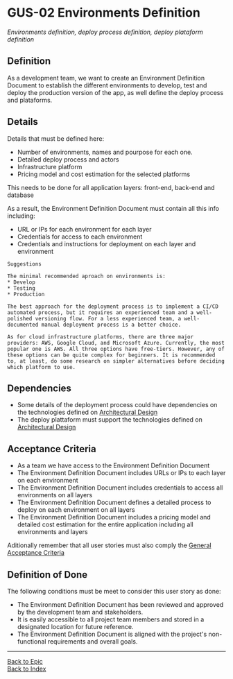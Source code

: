 # GUS-02 Environments Definition
_Environments definition, deploy process definition, deploy plataform definition_

## Definition
As a development team, we want to create an Environment Definition Document to establish the different environments to develop, test and deploy the production version of the app, as well define the deploy process and plataforms.

## Details

Details that must be defined here:
* Number of environments, names and pourpose for each one.
* Detailed deploy process and actors
* Infrastructure platform
* Pricing model and cost estimation for the selected platforms

This needs to be done for all application layers: front-end, back-end and database 

As a result, the Environment Definition Document must contain all this info including:
* URL or IPs for each environment for each layer
* Credentials for access to each environment
* Credentials and instructions for deployment on each layer and environment


```
Suggestions 

The minimal recommended aproach on environments is:
* Develop
* Testing
* Production

The best approach for the deployment process is to implement a CI/CD automated process, but it requires an experienced team and a well-polished versioning flow. For a less experienced team, a well-documented manual deployment process is a better choice.

As for cloud infrastructure platforms, there are three major providers: AWS, Google Cloud, and Microsoft Azure. Currently, the most popular one is AWS. All three options have free-tiers. However, any of these options can be quite complex for beginners. It is recommended to, at least, do some research on simpler alternatives before deciding which platform to use.
```

## Dependencies
* Some details of the deployment process could have dependencies on the technologies defined on [Architectural Design](GUS-01-Architectural-Design.md)
* The deploy plattaform must support the technologies defined on [Architectural Design](GUS-01-Architectural-Design.md)

## Acceptance Criteria
* As a team we have access to the Environment Definition Document
* The Environment Definition Document includes URLs or IPs to each layer on each environment
* The Environment Definition Document includes credentials to access all environments on all layers
* The Environment Definition Document defines a detailed process to deploy on each environment on all layers
* The Environment Definition Document includes a pricing model and detailed cost estimation for the entire application including all environments and layers 

Aditionally remember that all user stories must also comply the [General Acceptance Criteria](../generalAcceptanceCriteria.md)

## Definition of Done
The following conditions must be meet to consider this user story as done:
* The Environment Definition Document has been reviewed and approved by the development team and stakeholders.
* It is easily accessible to all project team members and stored in a designated location for future reference.
* The Environment Definition Document is aligned with the project's non-functional requirements and overall goals.

---
[Back to Epic](GEP-01-Release-Zero.md) <br>
[Back to Index](../../README.md)